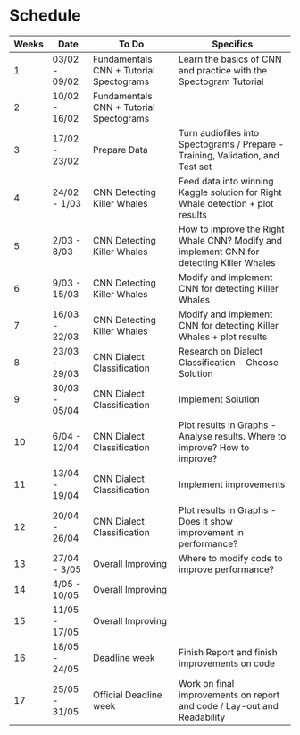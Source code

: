 # Schedule


| Weeks | Date | To Do | Specifics |
|-------|------|-------|-----------|
|  1 | 03/02 - 09/02   |Fundamentals CNN + Tutorial Spectograms  | Learn the basics of CNN and practice with the Spectogram Tutorial  |
| 2   | 10/02 - 16/02   |  Fundamentals CNN + Tutorial Spectograms |  |
| 3   | 17/02 - 23/02  |Prepare Data | Turn audiofiles into Spectograms / Prepare - Training, Validation, and Test set |
| 4    | 24/02 - 1/03 |CNN Detecting Killer Whales | Feed data into winning Kaggle solution for Right Whale detection + plot results |
| 5  |2/03 - 8/03 | CNN Detecting Killer Whales | How to improve the Right Whale CNN? Modify and implement CNN for detecting Killer Whales  |
| 6   | 9/03 - 15/03   | CNN Detecting Killer Whales  | Modify and implement CNN for detecting Killer Whales |
| 7   | 16/03 - 22/03 | CNN Detecting Killer Whales |  Modify and implement CNN for detecting Killer Whales + plot results  |
| 8    | 23/03 - 29/03    | CNN Dialect Classification  | Research on Dialect Classification - Choose Solution  |
| 9   | 30/03 - 05/04  | CNN Dialect Classification   | Implement Solution  |
| 10    | 6/04 - 12/04 | CNN Dialect Classification | Plot results in Graphs - Analyse results. Where to improve? How to improve?  |
| 11   | 13/04 - 19/04  |CNN Dialect Classification | Implement improvements   |
| 12   | 20/04 - 26/04   | CNN Dialect Classification| Plot results in Graphs - Does it show improvement in performance?  |
| 13   | 27/04 - 3/05  | Overall Improving   | Where to modify code to improve performance?  |
| 14   | 4/05 - 10/05  | Overall Improving   |   |
| 15  | 11/05 - 17/05  | Overall Improving   |   |
| 16   | 18/05 - 24/05   | Deadline week | Finish Report and finish improvements on code |
| 17   | 25/05 - 31/05  | Official Deadline week  | Work on final improvements on report and code / Lay-out and Readability  |
